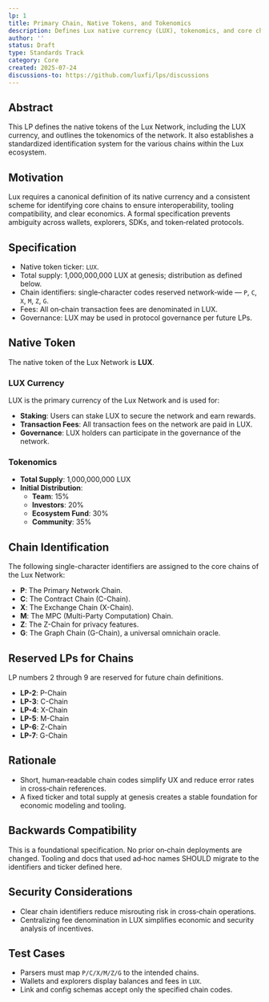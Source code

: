 ```yaml
---
lp: 1
title: Primary Chain, Native Tokens, and Tokenomics
description: Defines Lux native currency (LUX), tokenomics, and core chain identifiers for the network.
author: ''
status: Draft
type: Standards Track
category: Core
created: 2025-07-24
discussions-to: https://github.com/luxfi/lps/discussions
---
```


## Abstract

This LP defines the native tokens of the Lux Network, including the LUX currency, and outlines the tokenomics of the network. It also establishes a standardized identification system for the various chains within the Lux ecosystem.

## Motivation

Lux requires a canonical definition of its native currency and a consistent scheme for identifying core chains to ensure interoperability, tooling compatibility, and clear economics. A formal specification prevents ambiguity across wallets, explorers, SDKs, and token‑related protocols.

## Specification

- Native token ticker: `LUX`.
- Total supply: 1,000,000,000 LUX at genesis; distribution as defined below.
- Chain identifiers: single‑character codes reserved network‑wide — `P`, `C`, `X`, `M`, `Z`, `G`.
- Fees: All on‑chain transaction fees are denominated in LUX.
- Governance: LUX may be used in protocol governance per future LPs.

## Native Token

The native token of the Lux Network is **LUX**.

### LUX Currency

LUX is the primary currency of the Lux Network and is used for:

*   **Staking**: Users can stake LUX to secure the network and earn rewards.
*   **Transaction Fees**: All transaction fees on the network are paid in LUX.
*   **Governance**: LUX holders can participate in the governance of the network.

### Tokenomics

*   **Total Supply**: 1,000,000,000 LUX
*   **Initial Distribution**:
    *   **Team**: 15%
    *   **Investors**: 20%
    *   **Ecosystem Fund**: 30%
    *   **Community**: 35%

## Chain Identification

The following single-character identifiers are assigned to the core chains of the Lux Network:

*   **P**: The Primary Network Chain.
*   **C**: The Contract Chain (C-Chain).
*   **X**: The Exchange Chain (X-Chain).
*   **M**: The MPC (Multi-Party Computation) Chain.
*   **Z**: The Z-Chain for privacy features.
*   **G**: The Graph Chain (G-Chain), a universal omnichain oracle.

## Reserved LPs for Chains

LP numbers 2 through 9 are reserved for future chain definitions.

*   **LP-2**: P-Chain
*   **LP-3**: C-Chain
*   **LP-4**: X-Chain
*   **LP-5**: M-Chain
*   **LP-6**: Z-Chain
*   **LP-7**: G-Chain

## Rationale

- Short, human‑readable chain codes simplify UX and reduce error rates in cross‑chain references.
- A fixed ticker and total supply at genesis creates a stable foundation for economic modeling and tooling.

## Backwards Compatibility

This is a foundational specification. No prior on‑chain deployments are changed. Tooling and docs that used ad‑hoc names SHOULD migrate to the identifiers and ticker defined here.

## Security Considerations

- Clear chain identifiers reduce misrouting risk in cross‑chain operations.
- Centralizing fee denomination in LUX simplifies economic and security analysis of incentives.

## Test Cases

- Parsers must map `P/C/X/M/Z/G` to the intended chains.
- Wallets and explorers display balances and fees in `LUX`.
- Link and config schemas accept only the specified chain codes.

